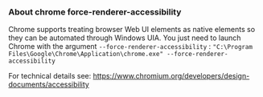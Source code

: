 ### About chrome force-renderer-accessibility

Chrome supports treating browser Web UI elements as native elements so they can be automated through Windows UIA. You just need to launch Chrome with the argument `--force-renderer-accessibility` :
`"C:\Program Files\Google\Chrome\Application\chrome.exe" --force-renderer-accessibility`

For technical details see: https://www.chromium.org/developers/design-documents/accessibility